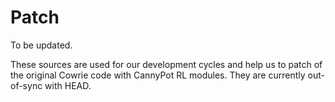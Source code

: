 # Patch

To be updated. 

These sources are used for our development cycles and help us to patch of the original Cowrie code with CannyPot RL modules. They are currently out-of-sync with HEAD.
